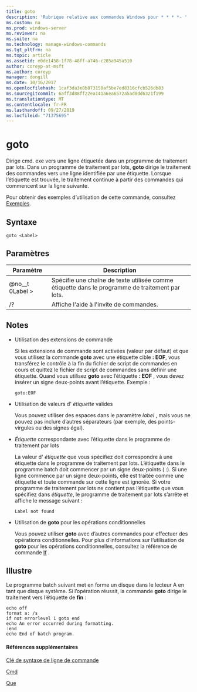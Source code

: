 ```yaml
---
title: goto
description: 'Rubrique relative aux commandes Windows pour * * * *- '
ms.custom: na
ms.prod: windows-server
ms.reviewer: na
ms.suite: na
ms.technology: manage-windows-commands
ms.tgt_pltfrm: na
ms.topic: article
ms.assetid: e0de1458-1f78-48ff-a746-c285a945a510
author: coreyp-at-msft
ms.author: coreyp
manager: dongill
ms.date: 10/16/2017
ms.openlocfilehash: 1caf3da3e8b873150af5be7ed8316cfcb526db83
ms.sourcegitcommit: 6aff3d88ff22ea141a6ea6572a5ad8dd6321f199
ms.translationtype: MT
ms.contentlocale: fr-FR
ms.lasthandoff: 09/27/2019
ms.locfileid: "71375695"
---
```

# <a name="goto"></a>goto



Dirige cmd. exe vers une ligne étiquetée dans un programme de traitement par lots. Dans un programme de traitement par lots, **goto** dirige le traitement des commandes vers une ligne identifiée par une étiquette. Lorsque l’étiquette est trouvée, le traitement continue à partir des commandes qui commencent sur la ligne suivante.

Pour obtenir des exemples d’utilisation de cette commande, consultez [Exemples](#BKMK_examples).

## <a name="syntax"></a>Syntaxe

```
goto <Label> 
```

## <a name="parameters"></a>Paramètres

|Paramètre|Description|
|---------|-----------|
|@no__t 0Label >|Spécifie une chaîne de texte utilisée comme étiquette dans le programme de traitement par lots.|
|/?|Affiche l'aide à l'invite de commandes.|

## <a name="remarks"></a>Notes

-   Utilisation des extensions de commande

    Si les extensions de commande sont activées (valeur par défaut) et que vous utilisez la commande **goto** avec une étiquette cible **: EOF**, vous transférez le contrôle à la fin du fichier de script de commandes en cours et quittez le fichier de script de commandes sans définir une étiquette. Quand vous utilisez **goto** avec l’étiquette **: EOF** , vous devez insérer un signe deux-points avant l’étiquette. Exemple :  
    ```
    goto:EOF
    ```  
-   Utilisation de valeurs d' *étiquette* valides

    Vous pouvez utiliser des espaces dans le paramètre *label* , mais vous ne pouvez pas inclure d’autres séparateurs (par exemple, des points-virgules ou des signes égal).
-   *Étiquette* correspondante avec l’étiquette dans le programme de traitement par lots

    La valeur d' *étiquette* que vous spécifiez doit correspondre à une étiquette dans le programme de traitement par lots. L’étiquette dans le programme batch doit commencer par un signe deux-points ( :). Si une ligne commence par un signe deux-points, elle est traitée comme une étiquette et toute commande sur cette ligne est ignorée. Si votre programme de traitement par lots ne contient pas l’étiquette que vous spécifiez dans *étiquette*, le programme de traitement par lots s’arrête et affiche le message suivant :  
    ```
    Label not found
    ```  
-   Utilisation de **goto** pour les opérations conditionnelles

    Vous pouvez utiliser **goto** avec d’autres commandes pour effectuer des opérations conditionnelles. Pour plus d’informations sur l’utilisation de **goto** pour les opérations conditionnelles, consultez la référence de commande [If](if.md) .

## <a name="BKMK_examples"></a>Illustre

Le programme batch suivant met en forme un disque dans le lecteur A en tant que disque système. Si l’opération réussit, la commande **goto** dirige le traitement vers l’étiquette de **fin** :
```
echo off
format a: /s
if not errorlevel 1 goto end
echo An error occurred during formatting.
:end
echo End of batch program. 
```

#### <a name="additional-references"></a>Références supplémentaires

[Clé de syntaxe de ligne de commande](command-line-syntax-key.md)

[Cmd](cmd.md)

[Que](if.md)